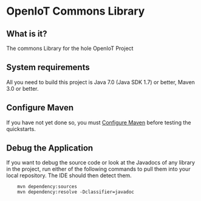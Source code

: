 OpenIoT Commons Library
=======================

What is it?
-----------
The commons Library for the hole OpenIoT Project


System requirements
-------------------

All you need to build this project is Java 7.0 (Java SDK 1.7) or better, Maven 3.0 or better.


 
Configure Maven
---------------

If you have not yet done so, you must [Configure Maven](../README.md#mavenconfiguration) before testing the quickstarts.


Debug the Application
------------------------------------

If you want to debug the source code or look at the Javadocs of any library in the project, run either of the following commands to pull them into your local repository. The IDE should then detect them.

        mvn dependency:sources
        mvn dependency:resolve -Dclassifier=javadoc

